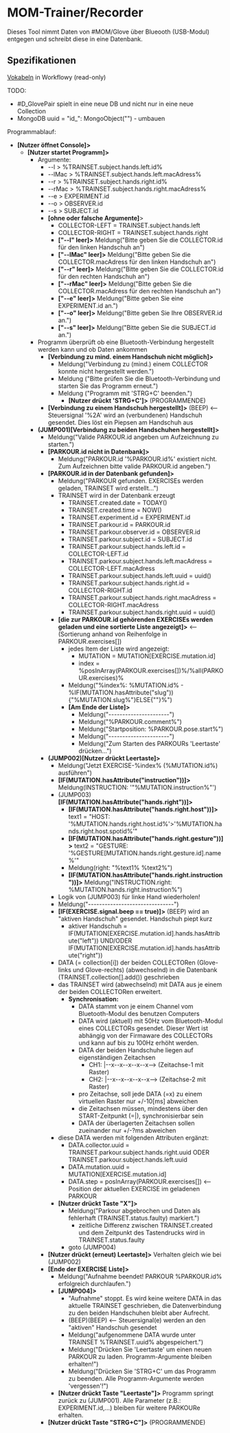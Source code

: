 # MOM-Trainer/Recorder

Dieses Tool nimmt Daten von #MOM/Glove über Blueooth (USB-Modul) entgegen und schreibt diese in eine Datenbank.

## Spezifikationen
[Vokabeln](https://workflowy.com/s/qrLIZmQBRp) in Workflowy (read-only)

TODO:
- #D_GlovePair spielt in eine neue DB und nicht nur in eine neue Collection
- MongoDB uuid = "id_": MongoObject("") - umbauen

Programmablauf:
- **[Nutzer öffnet Console]>**
  - **[Nutzer startet Programm]>**
    - Argumente:
        + --l > %TRAINSET.subject.hands.left.id%
        + --lMac > %TRAINSET.subject.hands.left.macAdress%
        + --r > %TRAINSET.subject.hands.right.id%
        + --rMac > %TRAINSET.subject.hands.right.macAdress%
        + --e > EXPERIMENT.id
        + --o > OBSERVER.id
        + --s > SUBJECT.id
      - **[ohne oder falsche Argumente]**>
        - COLLECTOR-LEFT = TRAINSET.subject.hands.left
        - COLLECTOR-RIGHT = TRAINSET.subject.hands.right
        + **["--l" leer]>** Meldung("Bitte geben Sie die COLLECTOR.id für den linken Handschuh an")
        + **["--lMac" leer]>** Meldung("Bitte geben Sie die COLLECTOR.macAdress für den linken Handschuh an")
        + **["--r" leer]>** Meldung("Bitte geben Sie die COLLECTOR.id für den rechten Handschuh an")
        + **["--rMac" leer]>** Meldung("Bitte geben Sie die COLLECTOR.macAdress für den rechten Handschuh an")
        + **["--e" leer]>** Meldung("Bitte geben Sie eine EXPERIMENT.id an.")
        + **["--o" leer]>** Meldung("Bitte geben Sie Ihre OBSERVER.id an.")
        + **["--s" leer]>** Meldung("Bitte geben Sie die SUBJECT.id an.")
    - Programm überprüft ob eine Bluetooth-Verbindung hergestellt werden kann und ob Daten ankommen
      - **[Verbindung zu mind. einem Handschuh nicht möglich]>**
        - Meldung("Verbindung zu (mind.) einem COLLECTOR konnte nicht hergestellt werden.")
        - Meldung ("Bitte prüfen Sie die Bluetooth-Verbindung und starten Sie das Programm erneut.")
        - Meldung ("Programm mit 'STRG+C' beenden.")
          - **[Nutzer drückt 'STRG+C']>** (PROGRAMMENDE)
      - **[Verbindung zu einem Handschuh hergestellt]>** (BEEP)
        <-- Steuersignal '%2A' wird an (verbundenen) Handschuh gesendet. Dies löst ein Piepsen am Handschuh aus
    - **(JUMP001)[Verbindung zu beiden Handschuhen hergestellt]>**
      - Meldung("Valide PARKOUR.id angeben um Aufzeichnung zu starten.")
      - **[PARKOUR.id nicht in Datenbank]>**
        - Meldung("PARKOUR.id '%PARKOUR.id%' existiert nicht. Zum Aufzeichnen bitte valide PARKOUR.id angeben.")
      - **[PARKOUR.id in der Datenbank gefunden]>**
        - Meldung("PARKOUR gefunden. EXERCISEs werden geladen, TRAINSET wird erstellt...")
        - TRAINSET wird in der Datenbank erzeugt
          - TRAINSET.created.date = TODAY()
          - TRAINSET.created.time = NOW()
          - TRAINSET.experiment.id = EXPERIMENT.id
          - TRAINSET.parkour.id = PARKOUR.id
          - TRAINSET.parkour.observer.id = OBSERVER.id
          - TRAINSET.parkour.subject.id = SUBJECT.id
          - TRAINSET.parkour.subject.hands.left.id = COLLECTOR-LEFT.id
          - TRAINSET.parkour.subject.hands.left.macAdress = COLLECTOR-LEFT.macAdress
          - TRAINSET.parkour.subject.hands.left.uuid = uuid()
          - TRAINSET.parkour.subject.hands.right.id = COLLECTOR-RIGHT.id
          - TRAINSET.parkour.subject.hands.right.macAdress = COLLECTOR-RIGHT.macAdress
          - TRAINSET.parkour.subject.hands.right.uuid = uuid()
        - **[die zur PARKOUR.id gehörenden EXERCISEs werden geladen und eine sortierte Liste angezeigt]>**
          <-- (Sortierung anhand von Reihenfolge in PARKOUR.exercises[])
          - jedes Item der Liste wird angezeigt:
            + MUTATION = MUTATION[EXERCISE.mutation.id]
            + index = %posInArray(PARKOUR.exercises[])%/%all(PARKOUR.exercises)%
          - Meldung("%index%: %MUTATION.id% - %IF(MUTATION.hasAttribute("slug")){"%MUTATION.slug%"}ELSE{""}%")
          - **[Am Ende der Liste]>**
            - Meldung("----------------------")
            - Meldung("%PARKOUR.comment%")
            - Meldung("Startposition: %PARKOUR.pose.start%")
            - Meldung("----------------------")
            - Meldung("Zum Starten des PARKOURs 'Leertaste' drücken...")
      - **(JUMP002)[Nutzer drückt Leertaste]>**
        - Meldung("Jetzt EXERCISE-%index% (%MUTATION.id%) ausführen")
        - **[IF(MUTATION.hasAttribute("instruction"))]>** Meldung(INSTRUCTION: '"%MUTATION.instruction%"')
        - (JUMP003)**[IF(MUTATION.hasAttribute("hands.right"))]>**
          - **[IF(MUTATION.hasAttribute("hands.right.host"))]>** text1 = "HOST: '%MUTATION.hands.right.host.id%'>'%MUTATION.hands.right.host.spotid%'"
          - **[IF(MUTATION.hasAttribute("hands.right.gesture"))]>** text2 = "GESTURE: '%GESTURE[MUTATION.hands.right.gesture.id].name%'"
          - Meldung(right: "%text1% %text2%")
          - **[IF(MUTATION.hasAttribute("hands.right.instruction"))]>** Meldung("INSTRUCTION.right: %MUTATION.hands.right.instruction%")
        - Logik von (JUMP003) für linke Hand wiederholen!
        - Meldung("-------------------------------")
        - **[IF(EXERCISE.signal.beep == true)]>** (BEEP) wird an "aktiven Handschuh" gesendet. Handschuh piept kurz
          + aktiver Handschuh = IF(MUTATION[EXERCISE.mutation.id].hands.hasAttribute("left")) UND/ODER IF(MUTATION[EXERCISE.mutation.id].hands.hasAttribute("right"))
        - DATA (= collection[i]) der beiden COLLECTORen (Glove-links und Glove-rechts) (abwechselnd) in die Datenbank (TRAINSET.collection[].add()) geschrieben
        - das TRAINSET wird (abwechselnd) mit DATA aus je einem der beiden COLLECTORen erweitert.
          - **Synchronisation:**
            - DATA stammt von je einem Channel vom Bluetooth-Modul des benutzen Computers
            - DATA wird (aktuell) mit 50Hz vom Bluetooth-Modul eines COLLECTORs gesendet. Dieser Wert ist abhängig von der Firmaware des COLLECTORs und kann auf bis zu 100Hz erhöht werden.
            - DATA der beiden Handschuhe liegen auf eigenständigen Zeitachsen
              - CH1: |--x--x--x--x--x--> (Zeitachse-1 mit Raster)
              - CH2: |--x--x--x--x--x--> (Zeitachse-2 mit Raster)
            - pro Zeitachse, soll jede DATA (=x) zu einem virtuellen Raster nur +/-10[ms] abweichen
            - die Zeitachsen müssen, mindestens über den START-Zeitpunkt (=|), synchronisierbar sein
            - DATA der überlagerten Zeitachsen sollen zueinander nur +/-?ms abweichen
        - diese DATA werden mit folgenden Attributen ergänzt:
          - DATA.collector.uuid = TRAINSET.parkour.subject.hands.right.uuid ODER TRAINSET.parkour.subject.hands.left.uuid
          - DATA.mutation.uuid = MUTATION[EXERCISE.mutation.id]
          - DATA.step =  posInArray(PARKOUR.exercises[]) <-- Position der aktuellen EXERCISE im geladenen PARKOUR
        - **[Nutzer drückt Taste "X"]>**
          - Meldung("Parkour abgebrochen und Daten als fehlerhaft (TRAINSET.status.faulty) markiert.")
            - zeitliche Differenz zwischen TRAINSET.created und dem Zeitpunkt des Tastendrucks wird in TRAINSET.status.faulty
          - goto (JUMP004)
      - **[Nutzer drückt (erneut) Leertaste]>** Verhalten gleich wie bei (JUMP002)
      - **[Ende der EXERCISE Liste]>**
        - Meldung("Aufnahme beendet! PARKOUR %PARKOUR.id% erfolgreich durchlaufen.")
        - **[JUMP004]>**
          - "Aufnahme" stoppt. Es wird keine weitere DATA in das aktuelle TRAINSET geschrieben, die Datenverbindung zu den beiden Handschuhen bleibt aber Aufrecht.
          - (BEEP)(BEEP) <-- Steuersignal(e) werden an den "aktiven" Handschuh gesendet
          - Meldung("aufgenommene DATA wurde unter TRAINSET %TRAINSET.uuid% abgespeichert.")
          - Meldung("Drücken Sie 'Leertaste' um einen neuen PARKOUR zu laden. Programm-Argumente bleiben erhalten!")
          - Meldung("Drücken Sie 'STRG+C' um das Programm zu beenden. Alle Programm-Argumente werden 'vergessen'!")
        - **[Nutzer drückt Taste "Leertaste"]>** Programm springt zurück zu (JUMP001). Alle Parameter (z.B.: EXPERIMENT.id,...) bleiben für weitere PARKOURe erhalten.
      - **[Nutzer drückt Taste "STRG+C"]>** (PROGRAMMENDE)

